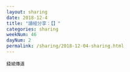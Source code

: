 ```yaml
---
layout: sharing
date: 2018-12-4
title: "讀經分享：【】"
categories: sharing
weekNum: 46
dayNum: 2
permalink: /sharing/2018-12-04-sharing.html
---
```



`錢斌傳道`
